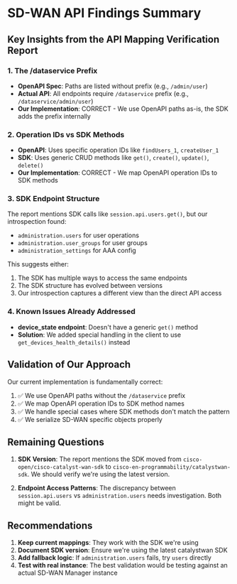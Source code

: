 # SD-WAN API Findings Summary

## Key Insights from the API Mapping Verification Report

### 1. The /dataservice Prefix
- **OpenAPI Spec**: Paths are listed without prefix (e.g., `/admin/user`)
- **Actual API**: All endpoints require `/dataservice` prefix (e.g., `/dataservice/admin/user`)
- **Our Implementation**: CORRECT - We use OpenAPI paths as-is, the SDK adds the prefix internally

### 2. Operation IDs vs SDK Methods
- **OpenAPI**: Uses specific operation IDs like `findUsers_1`, `createUser_1`
- **SDK**: Uses generic CRUD methods like `get()`, `create()`, `update()`, `delete()`
- **Our Implementation**: CORRECT - We map OpenAPI operation IDs to SDK methods

### 3. SDK Endpoint Structure
The report mentions SDK calls like `session.api.users.get()`, but our introspection found:
- `administration.users` for user operations
- `administration.user_groups` for user groups
- `administration_settings` for AAA config

This suggests either:
1. The SDK has multiple ways to access the same endpoints
2. The SDK structure has evolved between versions
3. Our introspection captures a different view than the direct API access

### 4. Known Issues Already Addressed
- **device_state endpoint**: Doesn't have a generic `get()` method
- **Solution**: We added special handling in the client to use `get_devices_health_details()` instead

## Validation of Our Approach

Our current implementation is fundamentally correct:
1. ✅ We use OpenAPI paths without the `/dataservice` prefix
2. ✅ We map OpenAPI operation IDs to SDK method names
3. ✅ We handle special cases where SDK methods don't match the pattern
4. ✅ We serialize SD-WAN specific objects properly

## Remaining Questions

1. **SDK Version**: The report mentions the SDK moved from `cisco-open/cisco-catalyst-wan-sdk` to `cisco-en-programmability/catalystwan-sdk`. We should verify we're using the latest version.

2. **Endpoint Access Patterns**: The discrepancy between `session.api.users` vs `administration.users` needs investigation. Both might be valid.

## Recommendations

1. **Keep current mappings**: They work with the SDK we're using
2. **Document SDK version**: Ensure we're using the latest catalystwan SDK
3. **Add fallback logic**: If `administration.users` fails, try `users` directly
4. **Test with real instance**: The best validation would be testing against an actual SD-WAN Manager instance